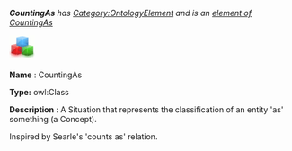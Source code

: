 ___CountingAs__ 
 has
 [Category:OntologyElement](../../Category/OntologyElement "Category:OntologyElement") 
 and is an
 [element of](../../Property/ElementOf "Property:ElementOf") 
[CountingAs](../../Submissions/CountingAs "Submissions:CountingAs")_




  





[![Class](../public/images/thumb/2/27/Class.gif/45px-Class.gif)](../../Image/Class.gif "Class")


__Name__ 
 : CountingAs
 



__Type:__ 
 owl:Class
 



__Description__ 
 : A Situation that represents the classification of an entity 'as' something (a Concept).
 



 Inspired by Searle's 'counts as' relation.